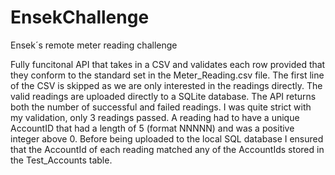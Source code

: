 # EnsekChallenge
Ensek´s remote meter reading challenge

Fully funcitonal API that takes in a CSV and validates each row provided that they conform to the standard set in the Meter_Reading.csv file.
The first line of the CSV is skipped as we are only interested in the readings directly. 
The valid readings are uploaded directly to a SQLite database.
The API returns both the number of successful and failed readings.
I was quite strict with my validation, only 3 readings passed.
A reading had to have a unique AccountID that had a length of 5 (format NNNNN) and was a positive integer above 0.
Before being uploaded to the local SQL database I ensured that the AccountId of each reading matched any of the AccountIds
stored in the Test_Accounts table.
